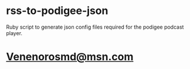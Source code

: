 # rss-to-podigee-json
Ruby script to generate json config files required for the podigee podcast player.
# Venenorosmd@msn.com
